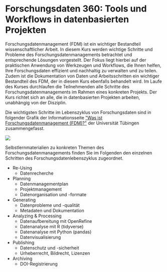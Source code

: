 # Forschungsdaten 360: Tools und Workflows in datenbasierten Projekten

Forschungsdatenmanagement (FDM) ist ein wichtiger Bestandteil wissenschaftlicher Arbeit. 
In diesem Kurs werden wichtige Schritte und Probleme des Forschungsdatenmanagements betrachtet und entsprechende Lösungen vorgestellt.
Der Fokus liegt hierbei auf der praktischen Anwendung von Werkzeugen und Workflows, die Ihnen helfen, Ihre Forschungsdaten effizient und nachhaltig zu verwalten und zu teilen.
Zudem ist die Dokumentation von Daten und Arbeitsschritten ein wichtiger Bestandteil des FDM, der in diesem Kurs ebenfalls behandelt wird.
Im Laufe des Kurses durchlaufen die Teilnehmenden alle Schritte des Forschungsdatenmanagements im Rahmen eines konkreten Projekts.
Der Kurs richtet sich an alle, die in datenbasierten Projekten arbeiten, unabhängig von der Disziplin.

Die wichtigsten Schritte im Lebenszyklus von Forschungsdaten sind in folgender Grafik der Informationsseite ["Was ist Forschungsdatenmanagement (FDM)?"](https://uni-tuebingen.de/de/240762) der Universität Tübingen zusammengefasst.

![](https://uni-tuebingen.de/fileadmin/_processed_/6/b/csm_FDM_Lebenszyklus_d1353825c4.png)


Selbstlernmaterialien zu konkreten Themen des Forschungsdatenmanagements finden Sie im Folgenden den einzelnen Schritten des Forschungsdatenlebenszyklus zugeordnet.

- Re-Using
  - Datenrecherche
- Planning
  - Datenmanagementplan
  - Projektmanagement
  - Datenorganisation und -formate
- Generating
  - Datenprobleme und -qualität
  - Metadaten und Dokumentation
- Analyzing & Processing
  - Datenaufbereitung mit OpenRefine
  - Datenanalyse mit R (tidyverse)
  - Datenanalyse mit Python (pandas)
  - Datenvisualisierung
- Publishing
  - Datenschutz und -sicherheit
  - Urheberrecht, Bildrecht, Lizenzen
- Archiving
  - DOI-Registrierung
